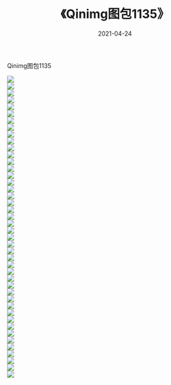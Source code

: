 ﻿---
layout: post
title:  《Qinimg图包1135》
date:   2021-04-24
img: http://imgx.orgx.ga/Qinimg图包/Qinimg图包1135/000.jpg
categories: [美女, 清纯, 唯美]
---

Qinimg图包1135

 ![](http://imgx.orgx.ga/Qinimg图包/Qinimg图包1135/001.jpg) <br>![](http://imgx.orgx.ga/Qinimg图包/Qinimg图包1135/002.jpg) <br>![](http://imgx.orgx.ga/Qinimg图包/Qinimg图包1135/003.jpg) <br>![](http://imgx.orgx.ga/Qinimg图包/Qinimg图包1135/004.jpg) <br>![](http://imgx.orgx.ga/Qinimg图包/Qinimg图包1135/005.jpg) <br>![](http://imgx.orgx.ga/Qinimg图包/Qinimg图包1135/006.jpg) <br>![](http://imgx.orgx.ga/Qinimg图包/Qinimg图包1135/007.jpg) <br>![](http://imgx.orgx.ga/Qinimg图包/Qinimg图包1135/008.jpg) <br>![](http://imgx.orgx.ga/Qinimg图包/Qinimg图包1135/009.jpg) <br>![](http://imgx.orgx.ga/Qinimg图包/Qinimg图包1135/010.jpg) <br>![](http://imgx.orgx.ga/Qinimg图包/Qinimg图包1135/011.jpg) <br>![](http://imgx.orgx.ga/Qinimg图包/Qinimg图包1135/012.jpg) <br>![](http://imgx.orgx.ga/Qinimg图包/Qinimg图包1135/013.jpg) <br>![](http://imgx.orgx.ga/Qinimg图包/Qinimg图包1135/014.jpg) <br>![](http://imgx.orgx.ga/Qinimg图包/Qinimg图包1135/015.jpg) <br>![](http://imgx.orgx.ga/Qinimg图包/Qinimg图包1135/016.jpg) <br>![](http://imgx.orgx.ga/Qinimg图包/Qinimg图包1135/017.jpg) <br>![](http://imgx.orgx.ga/Qinimg图包/Qinimg图包1135/018.jpg) <br>![](http://imgx.orgx.ga/Qinimg图包/Qinimg图包1135/019.jpg) <br>![](http://imgx.orgx.ga/Qinimg图包/Qinimg图包1135/020.jpg) <br>![](http://imgx.orgx.ga/Qinimg图包/Qinimg图包1135/021.jpg) <br>![](http://imgx.orgx.ga/Qinimg图包/Qinimg图包1135/022.jpg) <br>![](http://imgx.orgx.ga/Qinimg图包/Qinimg图包1135/023.jpg) <br>![](http://imgx.orgx.ga/Qinimg图包/Qinimg图包1135/024.jpg) <br>![](http://imgx.orgx.ga/Qinimg图包/Qinimg图包1135/025.jpg) <br>![](http://imgx.orgx.ga/Qinimg图包/Qinimg图包1135/026.jpg) <br>![](http://imgx.orgx.ga/Qinimg图包/Qinimg图包1135/027.jpg) <br>![](http://imgx.orgx.ga/Qinimg图包/Qinimg图包1135/028.jpg) <br>![](http://imgx.orgx.ga/Qinimg图包/Qinimg图包1135/029.jpg) <br>![](http://imgx.orgx.ga/Qinimg图包/Qinimg图包1135/030.jpg) <br>![](http://imgx.orgx.ga/Qinimg图包/Qinimg图包1135/031.jpg) <br>![](http://imgx.orgx.ga/Qinimg图包/Qinimg图包1135/032.jpg) <br>![](http://imgx.orgx.ga/Qinimg图包/Qinimg图包1135/033.jpg) <br>![](http://imgx.orgx.ga/Qinimg图包/Qinimg图包1135/034.jpg) <br>![](http://imgx.orgx.ga/Qinimg图包/Qinimg图包1135/035.jpg) <br>![](http://imgx.orgx.ga/Qinimg图包/Qinimg图包1135/036.jpg) <br>![](http://imgx.orgx.ga/Qinimg图包/Qinimg图包1135/037.jpg) <br>![](http://imgx.orgx.ga/Qinimg图包/Qinimg图包1135/038.jpg) <br>![](http://imgx.orgx.ga/Qinimg图包/Qinimg图包1135/039.jpg) <br>![](http://imgx.orgx.ga/Qinimg图包/Qinimg图包1135/040.jpg) <br>![](http://imgx.orgx.ga/Qinimg图包/Qinimg图包1135/041.jpg) <br>![](http://imgx.orgx.ga/Qinimg图包/Qinimg图包1135/042.jpg) <br>![](http://imgx.orgx.ga/Qinimg图包/Qinimg图包1135/043.jpg) <br>![](http://imgx.orgx.ga/Qinimg图包/Qinimg图包1135/044.jpg) <br>
